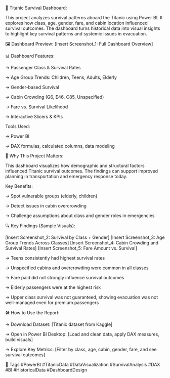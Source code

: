 🚢 Titanic Survival Dashboard:

This project analyzes survival patterns aboard the Titanic using Power BI.
It explores how class, age, gender, fare, and cabin location influenced survival outcomes.
The dashboard turns historical data into visual insights to highlight key survival patterns and systemic issues in evacuation.

🖼️ Dashboard Preview:
[Insert Screenshot_1: Full Dashboard Overview]

📊 Dashboard Features:

-> Passenger Class & Survival Rates

-> Age Group Trends: Children, Teens, Adults, Elderly

-> Gender-based Survival

-> Cabin Crowding (G6, E46, C85, Unspecified)

-> Fare vs. Survival Likelihood

-> Interactive Slicers & KPIs

Tools Used:

-> Power BI

-> DAX formulas, calculated columns, data modeling

🎯 Why This Project Matters:

This dashboard visualizes how demographic and structural factors influenced Titanic survival outcomes.
The findings can support improved planning in transportation and emergency response today.

Key Benefits:

-> Spot vulnerable groups (elderly, children)

-> Detect issues in cabin overcrowding

-> Challenge assumptions about class and gender roles in emergencies

🔍 Key Findings (Sample Visuals):

[Insert Screenshot_2: Survival by Class + Gender]
[Insert Screenshot_3: Age Group Trends Across Classes]
[Insert Screenshot_4: Cabin Crowding and Survival Rates]
[Insert Screenshot_5: Fare Amount vs. Survival]

-> Teens consistently had highest survival rates

-> Unspecified cabins and overcrowding were common in all classes

-> Fare paid did not strongly influence survival outcomes

-> Elderly passengers were at the highest risk

-> Upper class survival was not guaranteed, showing evacuation was not well-managed even for premium passengers

🛠 How to Use the Report:

-> Download Dataset:
[Titanic dataset from Kaggle]

-> Open in Power BI Desktop:
[Load and clean data, apply DAX measures, build visuals]

-> Explore Key Metrics:
[Filter by class, age, cabin, gender, fare, and see survival outcomes]

📎 Tags
#PowerBI #TitanicData #DataVisualization #SurvivalAnalysis #DAX #BI #HistoricalData #DashboardDesign

